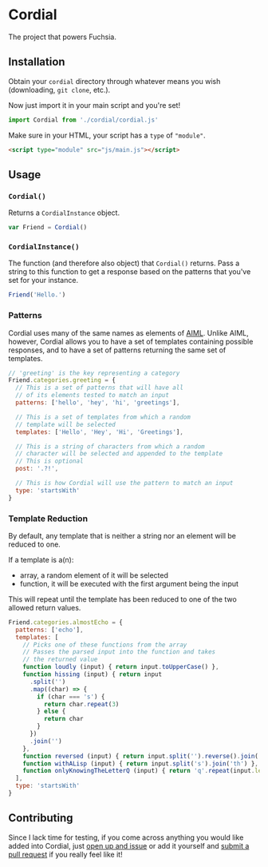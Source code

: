 # Cordial
The project that powers Fuchsia.

## Installation
Obtain your `cordial` directory through whatever means you wish (downloading, `git clone`, etc.).

Now just import it in your main script and you're set!

```javascript
import Cordial from './cordial/cordial.js'
```

Make sure in your HTML, your script has a `type` of `"module"`.

```html
<script type="module" src="js/main.js"></script>
```

## Usage

### `Cordial()`

Returns a `CordialInstance` object.

```javascript
var Friend = Cordial()
```

### `CordialInstance()`

The function (and therefore also object) that `Cordial()` returns. Pass a string to this function to get a response based on the patterns that you've set for your instance.

```javascript
Friend('Hello.')
```

### Patterns

Cordial uses many of the same names as elements of [AIML](http://www.alicebot.org/aiml.html). Unlike AIML, however, Cordial allows you to have a set of templates containing possible responses, and to have a set of patterns returning the same set of templates.

```javascript
// 'greeting' is the key representing a category
Friend.categories.greeting = {
  // This is a set of patterns that will have all
  // of its elements tested to match an input
  patterns: ['hello', 'hey', 'hi', 'greetings'],

  // This is a set of templates from which a random
  // template will be selected
  templates: ['Hello', 'Hey', 'Hi', 'Greetings'],

  // This is a string of characters from which a random
  // character will be selected and appended to the template
  // This is optional
  post: '.?!',

  // This is how Cordial will use the pattern to match an input
  type: 'startsWith'
}
```

### Template Reduction

By default, any template that is neither a string nor an element will be reduced to one.

If a template is a(n):
- array, a random element of it will be selected
- function, it will be executed with the first argument being the input

This will repeat until the template has been reduced to one of the two allowed return values.

```javascript
Friend.categories.almostEcho = {
  patterns: ['echo'],
  templates: [
    // Picks one of these functions from the array
    // Passes the parsed input into the function and takes
    // the returned value
    function loudly (input) { return input.toUpperCase() },
    function hissing (input) { return input
      .split('')
      .map((char) => {
        if (char === 's') {
          return char.repeat(3)
        } else {
          return char
        }
      })
      .join('')
    },
    function reversed (input) { return input.split('').reverse().join('') },
    function withALisp (input) { return input.split('s').join('th') },
    function onlyKnowingTheLetterQ (input) { return 'q'.repeat(input.length) }
  ],
  type: 'startsWith'
}
```

## Contributing
Since I lack time for testing, if you come across anything you would like added into Cordial, just [open up and issue](https://github.com/cherche/Cordial/issues/new) or add it yourself and [submit a pull request](https://github.com/cherche/Cordial/compare) if you really feel like it!
